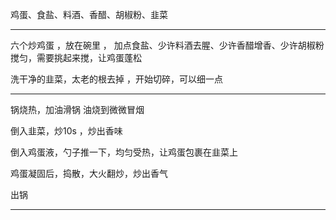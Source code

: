 
鸡蛋、食盐、料酒、香醋、胡椒粉、韭菜

---


六个炒鸡蛋 ，放在碗里 ， 加点食盐、少许料酒去腥、少许香醋增香、少许胡椒粉
搅匀，需要挑起来搅，让鸡蛋蓬松

洗干净的韭菜，太老的根去掉 ，开始切碎，可以细一点

---

锅烧热，加油滑锅
油烧到微微冒烟

倒入韭菜，炒10s ，炒出香味

倒入鸡蛋液，勺子推一下，均匀受热，让鸡蛋包裹在韭菜上

鸡蛋凝固后，捣散，大火翻炒，炒出香气

出锅

---
